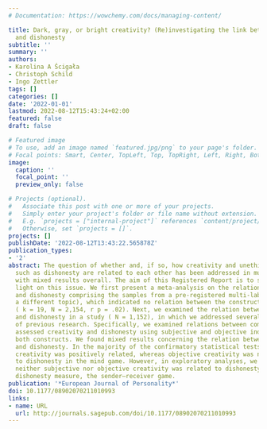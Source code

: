 ```yaml
---
# Documentation: https://wowchemy.com/docs/managing-content/

title: Dark, gray, or bright creativity? (Re)investigating the link between creativity
  and dishonesty
subtitle: ''
summary: ''
authors:
- Karolina A Ścigała
- Christoph Schild
- Ingo Zettler
tags: []
categories: []
date: '2022-01-01'
lastmod: 2022-08-12T15:43:24+02:00
featured: false
draft: false

# Featured image
# To use, add an image named `featured.jpg/png` to your page's folder.
# Focal points: Smart, Center, TopLeft, Top, TopRight, Left, Right, BottomLeft, Bottom, BottomRight.
image:
  caption: ''
  focal_point: ''
  preview_only: false

# Projects (optional).
#   Associate this post with one or more of your projects.
#   Simply enter your project's folder or file name without extension.
#   E.g. `projects = ["internal-project"]` references `content/project/deep-learning/index.md`.
#   Otherwise, set `projects = []`.
projects: []
publishDate: '2022-08-12T13:43:22.565878Z'
publication_types:
- '2'
abstract: The question of whether and, if so, how creativity and unethical behavior
  such as dishonesty are related to each other has been addressed in multiple studies,
  with mixed results overall. The aim of this Registered Report is to shed further
  light on this issue. We first present a meta-analysis on the relation between creativity
  and dishonesty comprising the samples from a pre-registered multi-lab study (on
  a different topic), which indicated no relation between the constructs in question
  ( k = 19, N = 2,154, r p = .02). Next, we examined the relation between creativity
  and dishonesty in a study ( N = 1,152), in which we addressed several limitations
  of previous research. Specifically, we examined relations between comprehensively
  assessed creativity and dishonesty using subjective and objective indicators for
  both constructs. We found mixed results concerning the relation between creativity
  and dishonesty. In the majority of the confirmatory statistical tests, subjective
  creativity was positively related, whereas objective creativity was negatively related
  to dishonesty in the mind game. However, in exploratory analyses, we found that
  neither subjective nor objective creativity was related to dishonesty in the second
  dishonesty measure, the sender–receiver game.
publication: '*European Journal of Personality*'
doi: 10.1177/08902070211010993
links:
- name: URL
  url: http://journals.sagepub.com/doi/10.1177/08902070211010993
---
```

